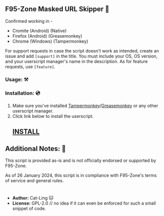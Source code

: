 ## F95-Zone Masked URL Skipper 🔞

Confirmed working in -
- Cromite (Android) (Native)
- Firefox (Android) (Greasemonkey)
- Chrome (Windows) (Tampermonkey)


For support requests in case the script doesn't work as intended, create an issue and add `[support]` in the title. You must include your OS, OS version, and your userscript manager's name in the description.
As for feature requests, use `[feature]`.


### Usage: ⚒

### Installation: 💿
1. Make sure you've installed [Tampermonkey](https://www.tampermonkey.net/)/[Greasemonkey](https://addons.mozilla.org/en-US/firefox/addon/greasemonkey/) or any other userscript manager.
2. Click link below to install the userscript.
   ## [INSTALL](https://raw.githubusercontent.com/Cat-Ling/f95zone-skipper/main/f95zone-skipper.user.js)


## Additional Notes: 📝

This script is provided as-is and is not officially endorsed or supported by F95-Zone.

As of 26 January 2024, this script is in compliance with F95-Zone's terms of service and general rules.

#
- **Author:** Cat-Ling 🐱
- **License:** GPL-2.0 // no idea if it can even be enforced for such a small snippet of code.
